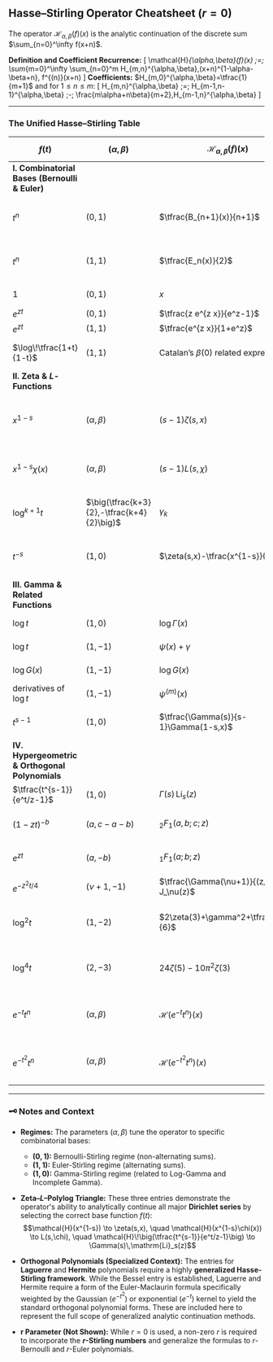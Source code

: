 ## Hasse–Stirling Operator Cheatsheet ($r=0$)

The operator $\mathcal{H}_{\alpha, \beta}(f)(x)$ is the analytic continuation of the discrete sum $\sum_{n=0}^\infty f(x+n)$.

**Definition and Coefficient Recurrence:**
\[
\mathcal{H}_{\alpha,\beta}(f)(x) \;=\; \sum_{m=0}^\infty \sum_{n=0}^m H_{m,n}^{\alpha,\beta}\,(x+n)^{1-\alpha-\beta+n}\, f^{(n)}(x+n)
\]
**Coefficients:** $H_{m,0}^{\alpha,\beta}=\tfrac{1}{m+1}$ and for $1 \le n \le m$:
\[
H_{m,n}^{\alpha,\beta} \;=\; H_{m-1,n-1}^{\alpha,\beta} \;-\; \frac{m\alpha+n\beta}{m+2}\,H_{m-1,n}^{\alpha,\beta}
\]

---

### The Unified Hasse–Stirling Table

| $f(t)$ | $(\alpha,\beta)$ | $\mathcal{H}_{\alpha,\beta}(f)(x)$ | Expression / Interpretation |
|---|---|---|---|
| **I. Combinatorial Bases (Bernoulli & Euler)** | | | |
| $t^n$ | $(0,1)$ | $\tfrac{B_{n+1}(x)}{n+1}$ | **Bernoulli polynomials** (Faulhaber Summation) |
| $t^n$ | $(1,1)$ | $\tfrac{E_n(x)}{2}$ | **Euler polynomials** (Alternating Sums) |
| $1$ | $(0,1)$ | $x$ | Identity for $\zeta(0, x)$ |
| $e^{z t}$ | $(0,1)$ | $\tfrac{z e^{z x}}{e^z-1}$ | **Bernoulli EGF** |
| $e^{z t}$ | $(1,1)$ | $\tfrac{e^{z x}}{1+e^z}$ | **Euler EGF** |
| $\log\!\tfrac{1+t}{1-t}$ | $(1,1)$ | Catalan’s $\beta(0)$ related expression | **Dirichlet Beta Function** value at $s=0$ |
| **II. Zeta & $L$-Functions** | | | |
| $x^{1-s}$ | $(\alpha,\beta)$ | $(s-1)\zeta(s,x)$ | **Hurwitz Zeta Function** (General Analytic Continuation) |
| $x^{1-s}\chi(x)$ | $(\alpha,\beta)$ | $(s-1)L(s,\chi)$ | **Dirichlet $L$-function** (Primitive character $\chi$) |
| $\log^{k+1} t$ | $\big(\tfrac{k+3}{2},-\tfrac{k+4}{2}\big)$ | $\gamma_k$ | **Stieltjes constants** (Coefficients of $\zeta(s)$ at $s=1$) |
| $t^{-s}$ | $(1,0)$ | $\zeta(s,x)-\tfrac{x^{1-s}}{s-1}$ | **Hurwitz Zeta Remainder** (Analytic continuation) |
| **III. Gamma & Related Functions** | | | |
| $\log t$ | $(1,0)$ | $\log \Gamma(x)$ | **Log-Gamma Function** |
| $\log t$ | $(1,−1)$ | $\psi(x)+\gamma$ | **Digamma Function** |
| $\log G(x)$ | $(1,−1)$ | $\log G(x)$ | **Barnes $G$-function** |
| derivatives of $\log t$ | $(1,−1)$ | $\psi^{(m)}(x)$ | **Polygamma Functions** |
| $t^{s-1}$ | $(1,0)$ | $\tfrac{\Gamma(s)}{s-1}\Gamma(1-s,x)$ | **Incomplete Gamma Function** |
| **IV. Hypergeometric & Orthogonal Polynomials** | | | |
| $\tfrac{t^{s-1}}{e^t/z-1}$ | $(1,0)$ | $\Gamma(s)\,\mathrm{Li}_s(z)$ | **Polylogarithm** $\mathrm{Li}_s(z)$ |
| $(1-zt)^{-b}$ | $(a,c−a−b)$ | ${}_2F_1(a,b;c;z)$ | **Gauss Hypergeometric Function** |
| $e^{z t}$ | $(a,−b)$ | ${}_1F_1(a;b;z)$ | **Confluent Hypergeometric Function** |
| $e^{-z^2 t/4}$ | $(\nu+1,−1)$ | $\tfrac{\Gamma(\nu+1)}{(z/2)^\nu} J_\nu(z)$ | **Bessel Function** $J_\nu$ |
| $\log^2 t$ | $(1,−2)$ | $2\zeta(3)+\gamma^2+\tfrac{\pi^2}{6}$ | Specific Odd Zeta Combination ($\gamma_1$ related) |
| $\log^4 t$ | $(2,−3)$ | $24\zeta(5)-10\pi^2\zeta(3)$ | Specific Odd Zeta Combination ($\gamma_3$ related) |
| $e^{-t} t^n$ | $(\alpha,\beta)$ | $\mathcal{H}(e^{-t} t^n)(x)$ | **Laguerre polynomials** $L_n^{(\alpha)}(x)$ (Generalized $\mathcal{H}$) |
| $e^{-t^2} t^n$ | $(\alpha,\beta)$ | $\mathcal{H}(e^{-t^2} t^n)(x)$ | **Hermite polynomials** $H_n(x)$ (Generalized $\mathcal{H}$) |

---

### 🗝️ Notes and Context

* **Regimes:** The parameters $(\alpha, \beta)$ tune the operator to specific combinatorial bases:
    * **$(0, 1)$:** Bernoulli-Stirling regime (non-alternating sums).
    * **$(1, 1)$:** Euler-Stirling regime (alternating sums).
    * **$(1, 0)$:** Gamma-Stirling regime (related to Log-Gamma and Incomplete Gamma).

* **Zeta–$L$–Polylog Triangle:** These three entries demonstrate the operator's ability to analytically continue all major **Dirichlet series** by selecting the correct base function $f(t)$:
    $$\mathcal{H}(x^{1-s}) \to \zeta(s,x), \quad \mathcal{H}(x^{1-s}\chi(x)) \to L(s,\chi), \quad \mathcal{H}\!\big(\tfrac{t^{s-1}}{e^t/z-1}\big) \to \Gamma(s)\,\mathrm{Li}_s(z)$$

* **Orthogonal Polynomials (Specialized Context):** The entries for **Laguerre** and **Hermite** polynomials require a highly **generalized Hasse-Stirling framework**. While the Bessel entry is established, Laguerre and Hermite require a form of the Euler-Maclaurin formula specifically weighted by the Gaussian ($e^{-t^2}$) or exponential ($e^{-t}$) kernel to yield the standard orthogonal polynomial forms. These are included here to represent the full scope of generalized analytic continuation methods.

* **$\mathbf{r}$ Parameter (Not Shown):** While $r=0$ is used, a non-zero $r$ is required to incorporate the **$r$-Stirling numbers** and generalize the formulas to $r$-Bernoulli and $r$-Euler polynomials.